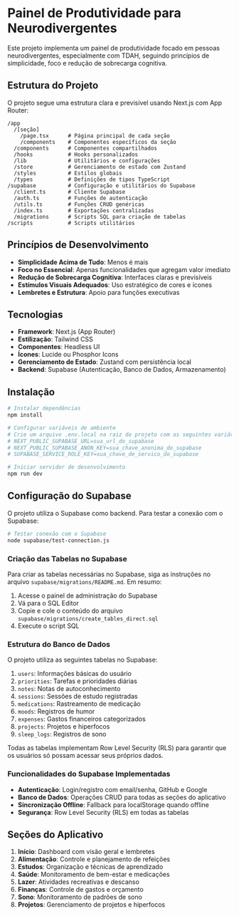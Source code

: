 # Painel de Produtividade para Neurodivergentes

Este projeto implementa um painel de produtividade focado em pessoas neurodivergentes, especialmente com TDAH, seguindo princípios de simplicidade, foco e redução de sobrecarga cognitiva.

## Estrutura do Projeto

O projeto segue uma estrutura clara e previsível usando Next.js com App Router:

```
/app
  /[seção]
    /page.tsx      # Página principal de cada seção
    /components    # Componentes específicos da seção
  /components      # Componentes compartilhados
  /hooks           # Hooks personalizados
  /lib             # Utilitários e configurações
  /store           # Gerenciamento de estado com Zustand
  /styles          # Estilos globais
  /types           # Definições de tipos TypeScript
/supabase          # Configuração e utilitários do Supabase
  /client.ts       # Cliente Supabase
  /auth.ts         # Funções de autenticação
  /utils.ts        # Funções CRUD genéricas
  /index.ts        # Exportações centralizadas
  /migrations      # Scripts SQL para criação de tabelas
/scripts           # Scripts utilitários
```

## Princípios de Desenvolvimento

- **Simplicidade Acima de Tudo**: Menos é mais
- **Foco no Essencial**: Apenas funcionalidades que agregam valor imediato
- **Redução de Sobrecarga Cognitiva**: Interfaces claras e previsíveis
- **Estímulos Visuais Adequados**: Uso estratégico de cores e ícones
- **Lembretes e Estrutura**: Apoio para funções executivas

## Tecnologias

- **Framework**: Next.js (App Router)
- **Estilização**: Tailwind CSS
- **Componentes**: Headless UI
- **Ícones**: Lucide ou Phosphor Icons
- **Gerenciamento de Estado**: Zustand com persistência local
- **Backend**: Supabase (Autenticação, Banco de Dados, Armazenamento)

## Instalação

```bash
# Instalar dependências
npm install

# Configurar variáveis de ambiente
# Crie um arquivo .env.local na raiz do projeto com as seguintes variáveis:
# NEXT_PUBLIC_SUPABASE_URL=sua_url_do_supabase
# NEXT_PUBLIC_SUPABASE_ANON_KEY=sua_chave_anonima_do_supabase
# SUPABASE_SERVICE_ROLE_KEY=sua_chave_de_servico_do_supabase

# Iniciar servidor de desenvolvimento
npm run dev
```

## Configuração do Supabase

O projeto utiliza o Supabase como backend. Para testar a conexão com o Supabase:

```bash
# Testar conexão com o Supabase
node supabase/test-connection.js
```

### Criação das Tabelas no Supabase

Para criar as tabelas necessárias no Supabase, siga as instruções no arquivo `supabase/migrations/README.md`. Em resumo:

1. Acesse o painel de administração do Supabase
2. Vá para o SQL Editor
3. Copie e cole o conteúdo do arquivo `supabase/migrations/create_tables_direct.sql`
4. Execute o script SQL

### Estrutura do Banco de Dados

O projeto utiliza as seguintes tabelas no Supabase:

1. `users`: Informações básicas do usuário
2. `priorities`: Tarefas e prioridades diárias
3. `notes`: Notas de autoconhecimento
4. `sessions`: Sessões de estudo registradas
5. `medications`: Rastreamento de medicação
6. `moods`: Registros de humor
7. `expenses`: Gastos financeiros categorizados
8. `projects`: Projetos e hiperfocos
9. `sleep_logs`: Registros de sono

Todas as tabelas implementam Row Level Security (RLS) para garantir que os usuários só possam acessar seus próprios dados.

### Funcionalidades do Supabase Implementadas

- **Autenticação**: Login/registro com email/senha, GitHub e Google
- **Banco de Dados**: Operações CRUD para todas as seções do aplicativo
- **Sincronização Offline**: Fallback para localStorage quando offline
- **Segurança**: Row Level Security (RLS) em todas as tabelas

## Seções do Aplicativo

1. **Início**: Dashboard com visão geral e lembretes
2. **Alimentação**: Controle e planejamento de refeições
3. **Estudos**: Organização e técnicas de aprendizado
4. **Saúde**: Monitoramento de bem-estar e medicações
5. **Lazer**: Atividades recreativas e descanso
6. **Finanças**: Controle de gastos e orçamento
7. **Sono**: Monitoramento de padrões de sono
8. **Projetos**: Gerenciamento de projetos e hiperfocos
